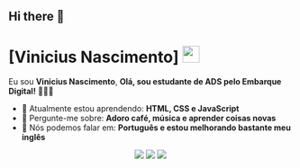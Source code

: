## Hi there 👋

<!--
**Ovini7/Ovini7** is a ✨ _special_ ✨ repository because its `README.md` (this file) appears on your GitHub profile.

Here are some ideas to get you started:

- 🔭 I’m currently working on ...
- 🌱 I’m currently learning ...
- 👯 I’m looking to collaborate on ...
- 🤔 I’m looking for help with ...
- 💬 Ask me about ...
- 📫 How to reach me: ...
- 😄 Pronouns: ...
- ⚡ Fun fact: ...
-->
# [Vinicius Nascimento] <img src="https://i.redd.it/wild-rift-arcane-icons-are-extractable-in-6-0-v0-yy88sp5xmude1.png?width=256&format=png&auto=webp&s=0957e436eea6e12779fe9f8b2c2882482135abb4" width="30px">

Eu sou <strong>Vinicius Nascimento</strong>, <strong>Olá, sou estudante de ADS pelo Embarque Digital!</strong> 👨🏻‍💻 

- 🚀 Atualmente estou aprendendo: <strong>HTML, CSS e JavaScript</strong> 
- 💬 Pergunte-me sobre: <strong>Adoro café, música e aprender coisas novas</strong>
- 📣 Nós podemos falar em: <strong>Português e estou melhorando bastante meu inglês</strong>

<div align="center">

  <a href="#" alt="Gmail">
    <img src="https://img.shields.io/badge/-Gmail-FF0000?style=flat-square&labelColor=FF0000&logo=gmail&logoColor=white&link=LINK-DO-SEU-EMAIL"/></a>

  <a href="#" alt="Linkedin">
    <img src="https://img.shields.io/badge/-Linkedin-0e76a8?style=flat-square&logo=Linkedin&logoColor=white&link=LINK-DO-SEU-LINKEDIN" /></a>

  <a href="#" alt="Instagram">
    <img src="https://img.shields.io/badge/-Instagram-DF0174?style=flat-square&labelColor=DF0174&logo=instagram&logoColor=white&link=LINK-DO-SEU-INSTAGRAM"/></a>

</div>
